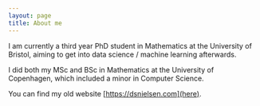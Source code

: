 ```yaml
---
layout: page
title: About me
---
```


I am currently a third year PhD student in Mathematics at the University of Bristol, aiming to get into data science / machine learning afterwards.

I did both my MSc and BSc in Mathematics at the University of Copenhagen, which included a minor in Computer Science.

You can find my old website [https://dsnielsen.com](here).
